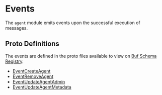 # Events

The `agent` module emits events upon the successful execution of messages.

## Proto Definitions

The events are defined in the proto files available to view on [Buf Schema Registry](https://buf.build/chora/agent).

<!-- listed alphabetically -->

- [EventCreateAgent](https://buf.build/chora/agent/docs/main:chora.agent.v1#chora.agent.v1.EventCreateAgent)
- [EventRemoveAgent](https://buf.build/chora/agent/docs/main:chora.agent.v1#chora.agent.v1.EventRemoveAgent)
- [EventUpdateAgentAdmin](https://buf.build/chora/agent/docs/main:chora.agent.v1#chora.agent.v1.EventUpdateAgentAdmin)
- [EventUpdateAgentMetadata](https://buf.build/chora/agent/docs/main:chora.agent.v1#chora.agent.v1.EventUpdateAgentMetadata)
